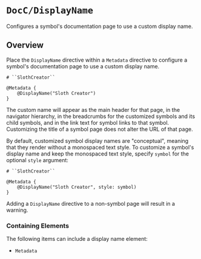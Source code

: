 # ``DocC/DisplayName``

Configures a symbol's documentation page to use a custom display name.

## Overview

Place the `DisplayName` directive within a `Metadata` directive to configure a symbol's documentation page to use a custom display name.

```
# ``SlothCreator``

@Metadata {
    @DisplayName("Sloth Creator")
}
```

The custom name will appear as the main header for that page, in the navigator hierarchy, in the breadcrumbs for the customized symbols and its child symbols, and in the link text for symbol links to that symbol. Customizing the title of a symbol page does not alter the URL of that page.

By default, customized symbol display names are "conceptual", meaning that they render without a monospaced text style. To customize a symbol's display name and keep the monospaced text style, specify `symbol` for the optional `style` argument:

```
# ``SlothCreator``

@Metadata {
    @DisplayName("Sloth Creator", style: symbol)
}
```

Adding a `DisplayName` directive to a non-symbol page will result in a warning. 

### Containing Elements

The following items can include a display name element:

- ``Metadata``

<!-- Copyright (c) 2022 Apple Inc and the Swift Project authors. All Rights Reserved. -->
